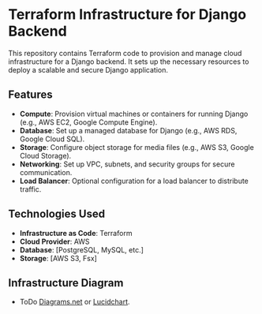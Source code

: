 # Terraform Infrastructure for Django Backend

This repository contains Terraform code to provision and manage cloud infrastructure for a Django backend. It sets up the necessary resources to deploy a scalable and secure Django application.

## Features
- **Compute**: Provision virtual machines or containers for running Django (e.g., AWS EC2, Google Compute Engine).
- **Database**: Set up a managed database for Django (e.g., AWS RDS, Google Cloud SQL).
- **Storage**: Configure object storage for media files (e.g., AWS S3, Google Cloud Storage).
- **Networking**: Set up VPC, subnets, and security groups for secure communication.
- **Load Balancer**: Optional configuration for a load balancer to distribute traffic.

## Technologies Used
- **Infrastructure as Code**: Terraform
- **Cloud Provider**: AWS
- **Database**: [PostgreSQL, MySQL, etc.]
- **Storage**: [AWS S3, Fsx]

## Infrastructure Diagram
- ToDo
 [Diagrams.net](https://www.diagrams.net/) or [Lucidchart](https://www.lucidchart.com/).